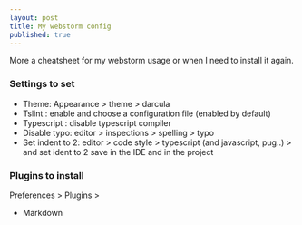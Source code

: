 ```yaml
---
layout: post
title: My webstorm config
published: true
---
```


More a cheatsheet for my webstorm usage or when I need to install it again.

### Settings to set

* Theme: Appearance > theme > darcula
* Tslint  : enable and choose a configuration file (enabled by default)
* Typescript : disable typescript compiler
* Disable typo: editor > inspections > spelling > typo
* Set indent to 2: editor > code style > typescript (and javascript, pug..) > and set ident to 2 save in the IDE and in the project


### Plugins to install 

Preferences > Plugins > 

* Markdown 

